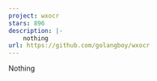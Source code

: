 ```yaml
---
project: wxocr
stars: 896
description: |-
    nothing
url: https://github.com/golangboy/wxocr
---
```


Nothing
